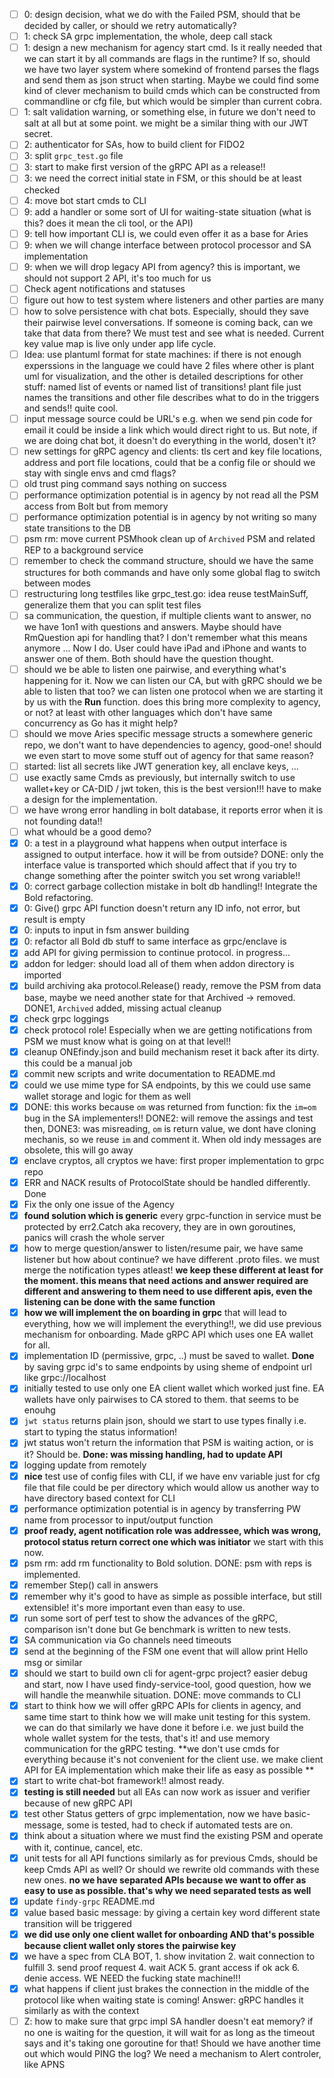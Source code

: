 - [ ] 0: design decision, what we do with the Failed PSM, should that be decided by caller, or should we retry automatically?
- [ ] 1: check SA grpc implementation, the whole, deep call stack
- [ ] 1: design a new mechanism for agency start cmd. Is it really needed that we can start it by all commands are flags in the runtime? If so, should we have two layer system where somekind of frontend parses the flags and send them as json struct when starting. Maybe we could find some kind of clever mechanism to build cmds which can be constructed from commandline or cfg file, but which would be simpler than current cobra.  
- [ ] 1: salt validation warning, or something else, in future we don't need to salt at all but at some point. we might be a similar thing with our JWT secret.
- [ ] 2: authenticator for SAs, how to build client for FIDO2
- [ ] 3: split `grpc_test.go` file 
- [ ] 3: start to make first version of the gRPC API as a release!!
- [ ] 3: we need the correct initial state in FSM, or this should be at least checked
- [ ] 4: move bot start cmds to CLI
- [ ] 9: add a handler or some sort of UI for waiting-state situation (what is this? does it mean the cli tool, or the API)
- [ ] 9: tell how important CLI is, we could even offer it as a base for Aries
- [ ] 9: when we will change interface between protocol processor and SA implementation
- [ ] 9: when we will drop legacy API from agency? this is important, we should not support 2 API, it's too much for us
- [ ] Check agent notifications and statuses 
- [ ] figure out how to test system where listeners and other parties are many
- [ ] how to solve persistence with chat bots. Especially, should they save their pairwise level conversations. If someone is coming back, can we take that data from there? We must test and see what is needed. Current key value map is live only under app life cycle.
- [ ] Idea: use plantuml format for state machines: if there is not enough experssions in the language we could have 2 files where other is plant uml for visualization, and the other is detailed descriptions for other stuff: named list of events or named list of transitions! plant file just names the transitions and other file describes what to do in the triggers and sends!! quite cool.
- [ ] input message source could be URL's e.g. when we send pin code for email it could be inside a link which would direct right to us. But note, if we are doing chat bot, it doesn't do everything in the world, dosen't it?
- [ ] new settings for gRPC agency and clients: tls cert and key file locations, address and port file locations, could that be a config file or should we stay with single envs and cmd flags?
- [ ] old trust ping command says nothing on success
- [ ] performance optimization potential is in agency by not read all the PSM access from Bolt but from memory
- [ ] performance optimization potential is in agency by not writing so many state transitions to the DB
- [ ] psm rm: move current PSMhook clean up of `Archived` PSM and related REP to a background service
- [ ] remember to check the command structure, should we have the same structures for both commands and have only some global flag to switch between modes
- [ ] restructuring long testfiles like grpc_test.go: idea reuse testMainSuff, generalize them that you can split test files
- [ ] sa communication, the question, if multiple clients want to answer, no we have 1on1 with questions and answers. Maybe should have RmQuestion api for handling that? I don't remember what this means anymore ... Now I do. User could have iPad and iPhone and wants to answer one of them. Both should have the question thought.
- [ ] should we be able to listen one pairwise, and everything what's happening for it. Now we can listen our CA, but with gRPC should we be able to listen that too? we can listen one protocol when we are starting it by us with the **Run** function. does this bring more complexity to agency, or not? at least with other languages which don't have same concurrency as Go has it might help?
- [ ] should we move Aries specific message structs a somewhere generic repo, we don't want to have dependencies to agency, good-one! should we even start to move some stuff out of agency for that same reason?
- [ ] started: list all secrets like JWT generation key, all enclave keys, ...
- [ ] use exactly same Cmds as previously, but internally switch to use wallet+key or CA-DID / jwt token, this is the best version!!! have to make a design for the implementation.
- [ ] we have wrong error handling in bolt database, it reports error when it is not founding data!!
- [ ] what whould be a good demo?
- [x] 0: a test in a playground what happens when output interface is assigned to output interface. how it will be from outside? DONE: only the interface value is transported which should affect that if you try to change something after the pointer switch you set wrong variable!!
- [x] 0: correct garbage collection mistake in bolt db handling!! Integrate the Bold refactoring.
- [x] 0: Give() grpc API function doesn't return any ID info, not error, but result is empty
- [x] 0: inputs to input in fsm answer building
- [x] 0: refactor all Bold db stuff to same interface as grpc/enclave is
- [x] add API for giving permission to continue protocol. in progress...
- [x] addon for ledger: should load all of them when addon directory is imported
- [x] build archiving aka protocol.Release() ready, remove the PSM from data base, maybe we need another state for that Archived -> removed. DONE1, `Archived` added, missing actual cleanup
- [x] check grpc loggings
- [x] check protocol role! Especially when we are getting notifications from PSM we must know what is going on at that level!!
- [x] cleanup ONEfindy.json and build mechanism reset it back after its dirty. this could be a manual job
- [x] commit new scripts and write documentation to README.md 
- [x] could we use mime type for SA endpoints, by this we could use same wallet storage and logic for them as well
- [x] DONE: this works because `om` was returned from function: fix the `im=om` bug in the SA implementers!! DONE2: will remove the assings and test then, DONE3: was misreading, `om` is return value, we dont have cloning mechanis, so we reuse `im` and comment it. When old indy messages are obsolete, this will go away
- [x] enclave cryptos, all cryptos we have: first proper implementation to grpc repo
- [x] ERR and NACK results of ProtocolState should be handled differently. Done
- [x] Fix the only one issue of the Agency
- [x] **found solution which is generic** every grpc-function in service must be protected by err2.Catch aka recovery, they are in own goroutines, panics will crash the whole server
- [x] how to merge question/answer to listen/resume pair, we have same listener but how about continue? we have different .proto files. we must merge the notification types atleast! **we keep these different at least for the moment. this means that need actions and answer required are different and answering to them need to use different apis, even the listening can be done with the same function**
- [x] **how we will implement the on boarding in grpc** that will lead to everything, how we will implement the everything!!, we did use previous mechanism for onboarding. Made gRPC API which uses one EA wallet for all.
- [x] implementation ID (permissive, grpc, ..) must be saved to wallet. **Done** by saving grpc id's to same endpoints by using sheme of endpoint url like grpc://localhost
- [x] initially tested to use only one EA client wallet which worked just fine. EA wallets have only pairwises to CA stored to them. that seems to be enouhg
- [x] `jwt status` returns plain json, should we start to use types finally i.e. start to typing the status information!
- [x] jwt status won't return the information that PSM is waiting action, or is it? Should be. **Done: was missing handling, had to update API**
- [x] logging update from remotely
- [x] **nice** test use of config files with CLI, if we have env variable just for cfg file that file could be per directory which would allow us another way to have directory based context for CLI
- [x] performance optimization potential is in agency by transferring PW name from processor to input/output function
- [x] **proof ready, agent notification role was addressee, which was wrong, protocol status return correct one which was initiator** we start with this now.
- [x] psm rm: add rm functionality to Bold solution. DONE: psm with reps is implemented.
- [x] remember Step() call in answers
- [x] remember why it's good to have as simple as possible interface, but still extensible! it's more important even than easy to use.
- [x] run some sort of perf test to show the advances of the gRPC, comparison isn't done but Ge benchmark is written to new tests.
- [x] SA communication via Go channels need timeouts
- [x] send at the beginning of the FSM one event that will allow print Hello msg or similar
- [x] should we start to build own cli for agent-grpc project? easier debug and start, now I have used findy-service-tool, good question, how we will handle the meanwhile situation. DONE: move commands to CLI
- [x] start to think how we will offer gRPC APIs for clients in agency, and same time start to think how we will make unit testing for this system. we can do that similarly we have done it before i.e. we just build the whole wallet system for the tests, that's it! and use memory communication for the gRPC testing. **we don't use cmds for everything because it's not convenient for the client use. we make client API for EA implementation which make their life as easy as possible **
- [x] start to write chat-bot framework!! almost ready.
- [x] **testing is still needed** but all EAs can now work as issuer and verifier because of new gRPC API 
- [x] test other Status getters of grpc implementation, now we have basic-message, some is tested, had to check if automated tests are on.
- [x] think about a situation where we must find the existing PSM and operate with it, continue, cancel, etc.
- [x] unit tests for all API functions similarly as for previous Cmds, should be keep Cmds API as well? Or should we rewrite old commands with these new ones. **no we have separated APIs because we want to offer as easy to use as possible. that's why we need separated tests as well**
- [x] update `findy-grpc` README.md
- [x] value based basic message: by giving a certain key word different state transition will be triggered
- [x] **we did use only one client wallet for onboarding AND that's possible because client wallet only stores the pairwise key**
- [x] we have a spec from CLA BOT, 1. show invitation 2. wait connection to fulfill 3. send proof request 4. wait ACK 5. grant access if ok ack 6. denie access. WE NEED the fucking state machine!!!
- [x] what happens if client just brakes the connection in the middle of the protocol like when waiting state is coming! Answer: gRPC handles it similarly as with the context
- [ ] Z: how to make sure that grpc impl SA handler doesn't eat memory? if no one is waiting for the question, it will wait for as long as the timeout says and it's taking one goroutine for that! Should we have another time out which would PING the log? We need a mechanism to Alert controler, like APNS

